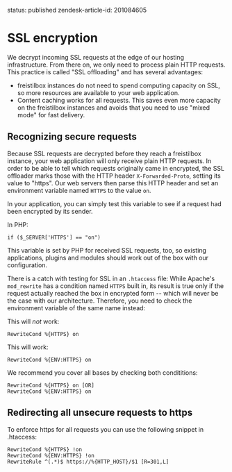 status: published
zendesk-article-id: 201084605

# SSL encryption

We decrypt incoming SSL requests at the edge of our hosting infrastructure. From there on, we only need to process plain HTTP requests. This practice is called "SSL offloading" and has several advantages:

* freistilbox instances do not need to spend computing capacity on SSL, so more resources are available to your web application.
* Content caching works for all requests. This saves even more capacity on the freistilbox instances and avoids that you need to use "mixed mode" for fast delivery.


## Recognizing secure requests

Because SSL requests are decrypted before they reach a freistilbox instance, your web application will only receive plain HTTP requests. In order to be able to tell which requests originally came in encrypted, the SSL offloader marks those with the HTTP header `X-Forwarded-Proto`, setting its value to "https". Our web servers then parse this HTTP header and set an environment variable named `HTTPS` to the value `on`.

In your application, you can simply test this variable to see if a request had been encrypted by its sender. 

In PHP:

    if ($_SERVER['HTTPS'] == "on")

This variable is set by PHP for received SSL requests, too, so existing applications, plugins and modules should work out of the box with our configuration.

There is a catch with testing for SSL in an `.htaccess` file: While Apache's `mod_rewrite` has a condition named `HTTPS` built in, its result is true only if the request actually reached the box in encrypted form -- which will never be the case with our architecture. Therefore, you need to check the environment variable of the same name instead:

This will _not_ work:

    RewriteCond %{HTTPS} on

This will work:

    RewriteCond %{ENV:HTTPS} on

We recommend you cover all bases by checking both condititions:

    RewriteCond %{HTTPS} on [OR]
    RewriteCond %{ENV:HTTPS} on

## Redirecting all unsecure requests to https

To enforce https for all requests you can use the following snippet in
.htaccess:

    RewriteCond %{HTTPS} !on
    RewriteCond %{ENV:HTTPS} !on
    RewriteRule ^(.*)$ https://%{HTTP_HOST}/$1 [R=301,L]
